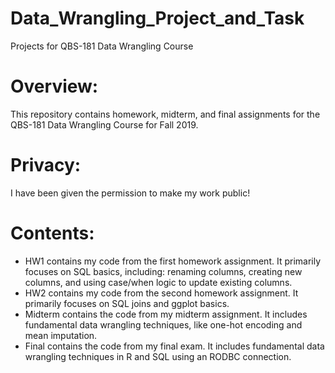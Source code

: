 # Data_Wrangling_Project_and_Task
Projects for QBS-181 Data Wrangling Course

# Overview:
This repository contains homework, midterm, and final assignments for the QBS-181 Data Wrangling Course for Fall 2019.

# Privacy:
I have been given the permission to make my work public! 

# Contents:
* HW1 contains my code from the first homework assignment.  It primarily focuses on SQL basics, including: renaming columns, creating new columns, and using case/when logic to update existing columns.
* HW2 contains my code from the second homework assignment.  It primarily focuses on SQL joins and ggplot basics.
* Midterm contains the code from my midterm assignment.  It includes fundamental data wrangling techniques, like one-hot encoding and mean imputation.
* Final contains the code from my final exam.  It includes fundamental data wrangling techniques in R and SQL using an RODBC connection.
